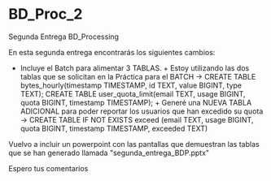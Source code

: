 # BD_Proc_2
Segunda Entrega BD_Processing

En esta segunda entrega encontrarás los siguientes cambios: 
 - Incluye el Batch para alimentar 3 TABLAS. 
          + Estoy utilizando las dos tablas que se solicitan en la Práctica para el BATCH -> 
            CREATE TABLE bytes_hourly(timestamp TIMESTAMP, id TEXT, value BIGINT, type TEXT);
            CREATE TABLE user_quota_limit(email TEXT, usage BIGINT, quota BIGINT, timestamp TIMESTAMP);
          + Generé una NUEVA TABLA ADICIONAL para poder reportar los usuarios que han excedido su quota -> 
            CREATE TABLE IF NOT EXISTS exceed (email TEXT, usage BIGINT, quota BIGINT, timestamp TIMESTAMP, exceeded TEXT)
            
Vuelvo a incluir un powerpoint con las pantallas que demuestran las tablas que se han generado llamada "segunda_entrega_BDP.pptx"

Espero tus comentarios
